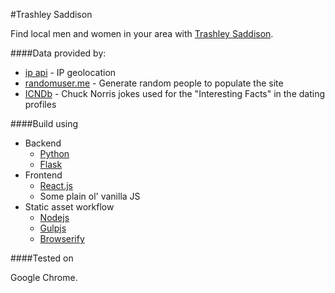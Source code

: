 #Trashley Saddison

Find local men and women in your area with [Trashley Saddison](http://trashleysaddison.herokuapp.com/).

####Data provided by:

* [ip api](http://ip-api.com) - IP geolocation
* [randomuser.me](https://randomuser.me/) - Generate random people to populate the site
* [ICNDb](http://icndb.com) - Chuck Norris jokes used for the "Interesting Facts" in the dating profiles

####Build using

* Backend
    * [Python](https://www.python.org/)
    * [Flask](http://flask.pocoo.org/)
* Frontend
    * [React.js](http://facebook.github.io/react/)
    * Some plain ol' vanilla JS
* Static asset workflow
    * [Nodejs](https://nodejs.org/)
    * [Gulpjs](http://gulpjs.com/)
    * [Browserify](http://browserify.org/)


####Tested on

Google Chrome.
